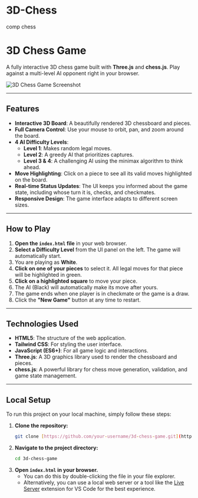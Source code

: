 # 3D-Chess
comp chess


# 3D Chess Game

A fully interactive 3D chess game built with **Three.js** and **chess.js**. Play against a multi-level AI opponent right in your browser.

![3D Chess Game Screenshot](https://placehold.co/600x400/87ceeb/ffffff?text=3D+Chess+Game)

---

## Features

- **Interactive 3D Board**: A beautifully rendered 3D chessboard and pieces.
- **Full Camera Control**: Use your mouse to orbit, pan, and zoom around the board.
- **4 AI Difficulty Levels**:
    - **Level 1**: Makes random legal moves.
    - **Level 2**: A greedy AI that prioritizes captures.
    - **Level 3 & 4**: A challenging AI using the minimax algorithm to think ahead.
- **Move Highlighting**: Click on a piece to see all its valid moves highlighted on the board.
- **Real-time Status Updates**: The UI keeps you informed about the game state, including whose turn it is, checks, and checkmates.
- **Responsive Design**: The game interface adapts to different screen sizes.

---

## How to Play

1.  **Open the `index.html` file** in your web browser.
2.  **Select a Difficulty Level** from the UI panel on the left. The game will automatically start.
3.  You are playing as **White**.
4.  **Click on one of your pieces** to select it. All legal moves for that piece will be highlighted in green.
5.  **Click on a highlighted square** to move your piece.
6.  The AI (Black) will automatically make its move after yours.
7.  The game ends when one player is in checkmate or the game is a draw.
8.  Click the **"New Game"** button at any time to restart.

---

## Technologies Used

-   **HTML5**: The structure of the web application.
-   **Tailwind CSS**: For styling the user interface.
-   **JavaScript (ES6+)**: For all game logic and interactions.
-   **Three.js**: A 3D graphics library used to render the chessboard and pieces.
-   **chess.js**: A powerful library for chess move generation, validation, and game state management.

---

## Local Setup

To run this project on your local machine, simply follow these steps:

1.  **Clone the repository:**
    ```bash
    git clone [https://github.com/your-username/3d-chess-game.git](https://github.com/your-username/3d-chess-game.git)
    ```
2.  **Navigate to the project directory:**
    ```bash
    cd 3d-chess-game
    ```
3.  **Open `index.html` in your browser.**
    -   You can do this by double-clicking the file in your file explorer.
    -   Alternatively, you can use a local web server or a tool like the [Live Server](https://marketplace.visualstudio.com/items?itemName=ritwickdey.LiveServer) extension for VS Code for the best experience.
